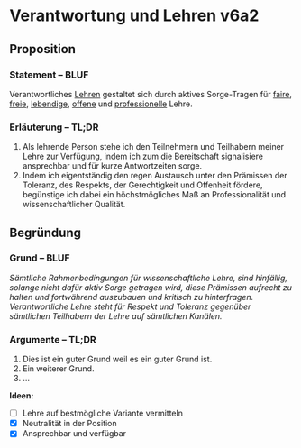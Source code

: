 ﻿<!---
   NAME - The NAME of this project is:
ethos

  FILE - The FILENAME of the current file is:
/v6a2.md

  CREATION - This project was CREATED on:
2017-01-28-16:15:00 UTC

  MODIFICATION - This project was last MODIFIED on:
2017-01-28-16:15:00 UTC

  VERSION - The current VERSION of this project is:
<git-commit-hash>-2017-01-28-16:15:00 UTC

  CREATOR(S) - This project was CREATED by:
Michael Czechowski, Martin Maga

  CONTACT - You can CONTACT the creator(s) or developer(s) of this project at:
E-Mail: mail@martinmaga.de

  COPYRIGHT - The COPYRIGHT holder of this project is:
COPYRIGHT (c) 2016 Martin Maga

  LICENSE - This project is LICENSED under the following license:
Martin Maga 2016 CC BY-SA 4.0 https://creativecommons.org

  SUBFILE – This is a SUBFILE! For more INFORMATION on this project go to:
/README.md
--->

# Verantwortung und Lehren v6a2

## Proposition
### Statement – BLUF
Verantwortliches [Lehren](../actions/a2_teach.md) gestaltet sich durch aktives Sorge-Tragen für [faire](./v1a2.md), [freie](./v2a2.md), [lebendige](./v3a2.md), [offene](./v4a2.md) und [professionelle](./v5a2.md) Lehre.

### Erläuterung – TL;DR
1. Als lehrende Person stehe ich den Teilnehmern und Teilhabern meiner Lehre zur Verfügung, indem ich zum die Bereitschaft signalisiere ansprechbar und für kurze Antwortzeiten sorge.
2. Indem ich eigentständig den regen Austausch unter den Prämissen der Toleranz, des Respekts, der Gerechtigkeit und Offenheit fördere, begünstige ich dabei ein höchstmögliches Maß an Professionalität und wissenschaftlicher Qualität.

## Begründung
### Grund – BLUF
*Sämtliche Rahmenbedingungen für wissenschaftliche Lehre, sind hinfällig, solange nicht dafür aktiv Sorge getragen wird, diese Prämissen aufrecht zu halten und fortwährend auszubauen und kritisch zu hinterfragen. Verantwortliche Lehre steht für Respekt und Toleranz gegenüber sämtlichen Teilhabern der Lehre auf sämtlichen Kanälen.*

### Argumente – TL;DR
1. Dies ist ein guter Grund weil es ein guter Grund ist.
2. Ein weiterer Grund.
3. …

**Ideen:**
- [ ] Lehre auf bestmögliche Variante vermitteln
- [x] Neutralität in der Position
- [x] Ansprechbar und verfügbar
